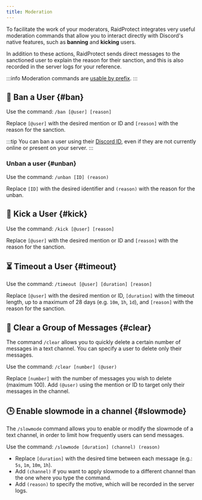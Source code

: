 ```yaml
---
title: Moderation
---
```


To facilitate the work of your moderators, RaidProtect integrates very useful moderation commands that allow you to interact directly with Discord's native features, such as **banning** and **kicking** users.

In addition to these actions, RaidProtect sends direct messages to the sanctioned user to explain the reason for their sanction, and this is also recorded in the server logs for your reference.

:::info
Moderation commands are [usable by prefix](../guides/prefix.md).
:::

## 🔨 Ban a User {#ban}

Use the command: ```/ban [@user] [reason]```

Replace `[@user]` with the desired mention or ID and `[reason]` with the reason for the sanction.

:::tip
You can ban a user using their [Discord ID](https://dfr.gg/wiki/interface/mode-developpeur), even if they are not currently online or present on your server.
:::

### Unban a user {#unban}

Use the command: ```/unban [ID] (reason)```

Replace `[ID]` with the desired identifier and `(reason)` with the reason for the unban.

## 👢 Kick a User {#kick}

Use the command: ```/kick [@user] [reason]```

Replace `[@user]` with the desired mention or ID and `[reason]` with the reason for the sanction.

## ⏳ Timeout a User {#timeout}

Use the command: ```/timeout [@user] [duration] [reason]```

Replace `[@user]` with the desired mention or ID, `[duration]` with the timeout length, up to a maximum of 28 days (e.g. `10m`, `1h`, `1d`), and `[reason]` with the reason for the sanction.

## 🧹 Clear a Group of Messages {#clear}

The command `/clear` allows you to quickly delete a certain number of messages in a text channel. You can specify a user to delete only their messages.

Use the command: ```/clear [number] (@user)```

Replace `[number]` with the number of messages you wish to delete (maximum 100). Add `(@user)` using the mention or ID to target only their messages in the channel.

## 🕒 Enable slowmode in a channel {#slowmode}

The `/slowmode` command allows you to enable or modify the slowmode of a text channel, in order to limit how frequently users can send messages.

Use the command: ```/slowmode [duration] (channel) (reason)```

- Replace `[duration]` with the desired time between each message (e.g.: `5s`, `1m`, `10m`, `1h`).
- Add `(channel)` if you want to apply slowmode to a different channel than the one where you type the command.
- Add `(reason)` to specify the motive, which will be recorded in the server logs.